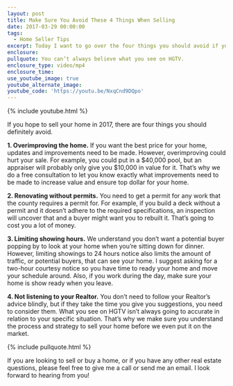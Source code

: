 ```yaml
---
layout: post
title: Make Sure You Avoid These 4 Things When Selling
date: 2017-03-29 00:00:00
tags:
  - Home Seller Tips
excerpt: Today I want to go over the four things you should avoid if you hope to sell your home in 2017.
enclosure:
pullquote: You can’t always believe what you see on HGTV.
enclosure_type: video/mp4
enclosure_time:
use_youtube_image: true
youtube_alternate_image:
youtube_code: 'https://youtu.be/NxqCnd9DQpo'
---
```



{% include youtube.html %}

If you hope to sell your home in 2017, there are four things you should definitely avoid.&nbsp;

**1. Overimproving the home.** If you want the best price for your home, updates and improvements need to be made. However, overimproving could hurt your sale. For example, you could put in a $40,000 pool, but an appraiser will probably only give you $10,000 in value for it. That’s why we do a free consultation to let you know exactly what improvements need to be made to increase value and ensure top dollar for your home.&nbsp;

**2. Renovating without permits.** You need to get a permit for any work that the county requires a permit for. For example, if you build a deck without a permit and it doesn’t adhere to the required specifications, an inspection will uncover that and a buyer might want you to rebuilt it. That’s going to cost you a lot of money.

**3. Limiting showing hours.** We understand you don’t want a potential buyer popping by to look at your home when you’re sitting down for dinner. However, limiting showings to 24 hours notice also limits the amount of traffic, or potential buyers, that can see your home. I suggest asking for a two-hour courtesy notice so you have time to ready your home and move your schedule around. Also, if you work during the day, make sure your home is show ready when you leave.&nbsp;

**4. Not listening to your Realtor.** You don’t need to follow your Realtor’s advice blindly, but if they take the time you give you suggestions, you need to consider them. What you see on HGTV isn’t always going to accurate in relation to your specific situation. That’s why we make sure you understand the process and strategy to sell your home before we even put it on the market.

{% include pullquote.html %}

If you are looking to sell or buy a home, or if you have any other real estate questions, please feel free to give me a call or send me an email. I look forward to hearing from you!